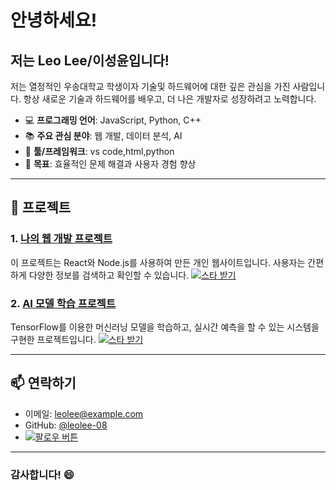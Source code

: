 # 안녕하세요! 

## 저는 **Leo Lee/이성윤**입니다!

저는 열정적인 우송대학교 학생이자 기술및 하드웨어에 대한 깊은 관심을 가진 사람입니다. 항상 새로운 기술과 하드웨어를 배우고, 더 나은 개발자로 성장하려고 노력합니다.

- 💻 **프로그래밍 언어**: JavaScript, Python, C++
- 📚 **주요 관심 분야**: 웹 개발, 데이터 분석, AI
- 🔧 **툴/프레임워크**: vs code,html,python
- 🎯 **목표**: 효율적인 문제 해결과 사용자 경험 향상

---

## 🚀 프로젝트

### 1. [나의 웹 개발 프로젝트](https://github.com/leolee-08/웹개발프로젝트)
이 프로젝트는 React와 Node.js를 사용하여 만든 개인 웹사이트입니다. 사용자는 간편하게 다양한 정보를 검색하고 확인할 수 있습니다.
[![스타 받기](https://img.shields.io/github/stars/leolee-08/웹개발프로젝트?style=social)](https://github.com/leolee-08/웹개발프로젝트)

### 2. [AI 모델 학습 프로젝트](https://github.com/leolee-08/AI모델프로젝트)
TensorFlow를 이용한 머신러닝 모델을 학습하고, 실시간 예측을 할 수 있는 시스템을 구현한 프로젝트입니다.
[![스타 받기](https://img.shields.io/github/stars/leolee-08/AI모델프로젝트?style=social)](https://github.com/leolee-08/AI모델프로젝트)

---

## 📫 연락하기

- 이메일: [leolee@example.com](mailto:leolee@example.com)
- GitHub: [@leolee-08](https://github.com/leolee-08)
- [![팔로우 버튼](https://img.shields.io/github/followers/leolee-08?label=Follow&style=social)](https://github.com/leolee-08)

---

### 감사합니다! 😄

